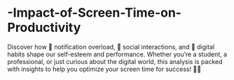 # -Impact-of-Screen-Time-on-Productivity
Discover how 🔔 notification overload, 🤳 social interactions, and 📱 digital habits shape our self-esteem and performance. Whether you’re a student, a professional, or just curious about the digital world, this analysis is packed with insights to help you optimize your screen time for success! 🌈💪
